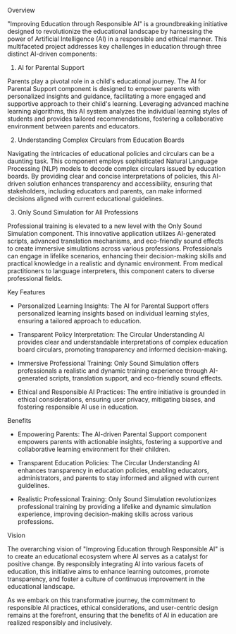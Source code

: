 Overview

"Improving Education through Responsible AI" is a groundbreaking initiative designed to revolutionize the educational landscape by harnessing the power of Artificial Intelligence (AI) in a responsible and ethical manner. This multifaceted project addresses key challenges in education through three distinct AI-driven components:

1. AI for Parental Support

Parents play a pivotal role in a child's educational journey. The AI for Parental Support component is designed to empower parents with personalized insights and guidance, facilitating a more engaged and supportive approach to their child's learning. Leveraging advanced machine learning algorithms, this AI system analyzes the individual learning styles of students and provides tailored recommendations, fostering a collaborative environment between parents and educators.

2. Understanding Complex Circulars from Education Boards

Navigating the intricacies of educational policies and circulars can be a daunting task. This component employs sophisticated Natural Language Processing (NLP) models to decode complex circulars issued by education boards. By providing clear and concise interpretations of policies, this AI-driven solution enhances transparency and accessibility, ensuring that stakeholders, including educators and parents, can make informed decisions aligned with current educational guidelines.

3. Only Sound Simulation for All Professions

Professional training is elevated to a new level with the Only Sound Simulation component. This innovative application utilizes AI-generated scripts, advanced translation mechanisms, and eco-friendly sound effects to create immersive simulations across various professions. Professionals can engage in lifelike scenarios, enhancing their decision-making skills and practical knowledge in a realistic and dynamic environment. From medical practitioners to language interpreters, this component caters to diverse professional fields.

Key Features

- Personalized Learning Insights: The AI for Parental Support offers personalized learning insights based on individual learning styles, ensuring a tailored approach to education.

- Transparent Policy Interpretation: The Circular Understanding AI provides clear and understandable interpretations of complex education board circulars, promoting transparency and informed decision-making.

- Immersive Professional Training: Only Sound Simulation offers professionals a realistic and dynamic training experience through AI-generated scripts, translation support, and eco-friendly sound effects.

- Ethical and Responsible AI Practices: The entire initiative is grounded in ethical considerations, ensuring user privacy, mitigating biases, and fostering responsible AI use in education.

Benefits

- Empowering Parents: The AI-driven Parental Support component empowers parents with actionable insights, fostering a supportive and collaborative learning environment for their children.

- Transparent Education Policies: The Circular Understanding AI enhances transparency in education policies, enabling educators, administrators, and parents to stay informed and aligned with current guidelines.

- Realistic Professional Training: Only Sound Simulation revolutionizes professional training by providing a lifelike and dynamic simulation experience, improving decision-making skills across various professions.

Vision

The overarching vision of "Improving Education through Responsible AI" is to create an educational ecosystem where AI serves as a catalyst for positive change. By responsibly integrating AI into various facets of education, this initiative aims to enhance learning outcomes, promote transparency, and foster a culture of continuous improvement in the educational landscape.

As we embark on this transformative journey, the commitment to responsible AI practices, ethical considerations, and user-centric design remains at the forefront, ensuring that the benefits of AI in education are realized responsibly and inclusively.